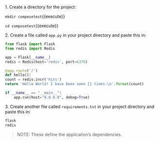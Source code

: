 1\. Create a directory for the project:

`mkdir composetest`{{execute}}

`cd composetest`{{execute}}


2\. Create a file called `app.py` in your project directory and paste this in:

```python
from flask import Flask
from redis import Redis

app = Flask(__name__)
redis = Redis(host='redis', port=6379)

@app.route('/')
def hello():
count = redis.incr('hits')
return 'Hello World! I have been seen {} times.\n'.format(count)

if __name__ == "__main__":
    app.run(host="0.0.0.0", debug=True)
```


3\. Create another file called `requirements.txt` in your project directory and paste this in:

```txt
flask
redis
```

> NOTE: These define the application’s dependencies.

